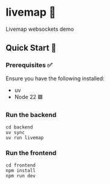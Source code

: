 # livemap 🚀

Livemap websockets demo

## Quick Start 🏁

### Prerequisites ✅

Ensure you have the following installed:

- uv
- Node 22 🟩

### Run the backend

```shell
cd backend
uv sync
uv run livemap
```

### Run the frontend

```shell
cd frontend
npm install
npm run dev
```
